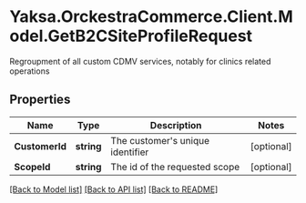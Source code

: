 # Yaksa.OrckestraCommerce.Client.Model.GetB2CSiteProfileRequest
Regroupment of all custom CDMV services, notably for clinics related operations

## Properties

Name | Type | Description | Notes
------------ | ------------- | ------------- | -------------
**CustomerId** | **string** | The customer&#39;s unique identifier | [optional] 
**ScopeId** | **string** | The id of the requested scope | [optional] 

[[Back to Model list]](../README.md#documentation-for-models) [[Back to API list]](../README.md#documentation-for-api-endpoints) [[Back to README]](../README.md)

